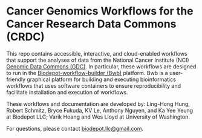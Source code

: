 # Cancer Genomics Workflows for the Cancer Research Data Commons (CRDC)

This repo contains accessible, interactive, and cloud-enabled workflows that support the analyses of data from the National Cancer Institute (NCI) [Genomic Data Commons (GDC)](https://gdc.cancer.gov/).  In particular, these workflows are designed to run in the [Biodepot-workflow-builder (Bwb)](https://github.com/BioDepot/BioDepot-workflow-builder) platform. Bwb is a user-friendly graphical platform for building and executing bioinformatics workflows that uses software containers to ensure reproducibility and facilitate installation and execution of workflows. 

These workflows and documentation are developed by: Ling-Hong Hung, Robert Schmitz, Bryce Fukuda, KV Le, Anthony Nguyen, and Ka Yee Yeung at Biodepot LLC; Varik Hoang and Wes Lloyd at University of Washington.

For questions, please contact biodepot.llc@gmail.com.
